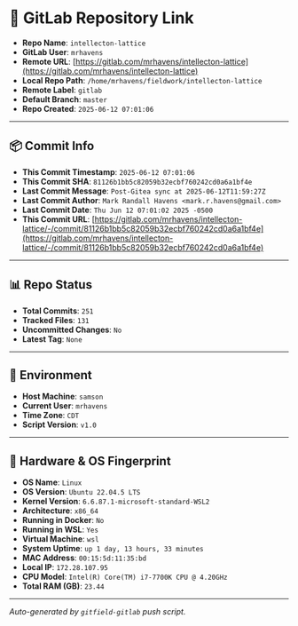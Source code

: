 # 🔗 GitLab Repository Link

- **Repo Name**: `intellecton-lattice`
- **GitLab User**: `mrhavens`
- **Remote URL**: [https://gitlab.com/mrhavens/intellecton-lattice](https://gitlab.com/mrhavens/intellecton-lattice)
- **Local Repo Path**: `/home/mrhavens/fieldwork/intellecton-lattice`
- **Remote Label**: `gitlab`
- **Default Branch**: `master`
- **Repo Created**: `2025-06-12 07:01:06`

---

## 📦 Commit Info

- **This Commit Timestamp**: `2025-06-12 07:01:06`
- **This Commit SHA**: `81126b1bb5c82059b32ecbf760242cd0a6a1bf4e`
- **Last Commit Message**: `Post-Gitea sync at 2025-06-12T11:59:27Z`
- **Last Commit Author**: `Mark Randall Havens <mark.r.havens@gmail.com>`
- **Last Commit Date**: `Thu Jun 12 07:01:02 2025 -0500`
- **This Commit URL**: [https://gitlab.com/mrhavens/intellecton-lattice/-/commit/81126b1bb5c82059b32ecbf760242cd0a6a1bf4e](https://gitlab.com/mrhavens/intellecton-lattice/-/commit/81126b1bb5c82059b32ecbf760242cd0a6a1bf4e)

---

## 📊 Repo Status

- **Total Commits**: `251`
- **Tracked Files**: `131`
- **Uncommitted Changes**: `No`
- **Latest Tag**: `None`

---

## 🧽 Environment

- **Host Machine**: `samson`
- **Current User**: `mrhavens`
- **Time Zone**: `CDT`
- **Script Version**: `v1.0`

---

## 🧬 Hardware & OS Fingerprint

- **OS Name**: `Linux`
- **OS Version**: `Ubuntu 22.04.5 LTS`
- **Kernel Version**: `6.6.87.1-microsoft-standard-WSL2`
- **Architecture**: `x86_64`
- **Running in Docker**: `No`
- **Running in WSL**: `Yes`
- **Virtual Machine**: `wsl`
- **System Uptime**: `up 1 day, 13 hours, 33 minutes`
- **MAC Address**: `00:15:5d:11:35:bd`
- **Local IP**: `172.28.107.95`
- **CPU Model**: `Intel(R) Core(TM) i7-7700K CPU @ 4.20GHz`
- **Total RAM (GB)**: `23.44`

---

_Auto-generated by `gitfield-gitlab` push script._
